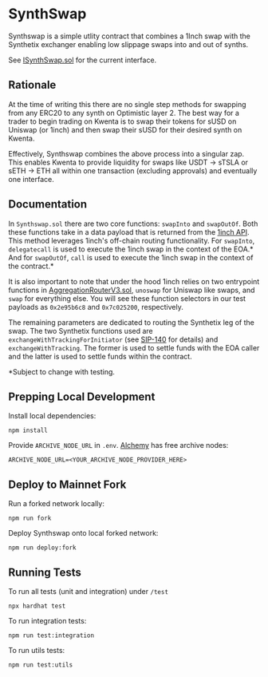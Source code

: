 # SynthSwap

Synthswap is a simple utlity contract that combines a 1Inch swap with the Synthetix exchanger enabling low slippage swaps into and out of synths.

See [ISynthSwap.sol](contracts/interfaces/ISynthSwap.sol) for the current interface.

## Rationale
 
At the time of writing this there are no single step methods for swapping from any ERC20 to any synth on Optimistic layer 2. The best way for a trader to begin trading on Kwenta is to swap their tokens for sUSD on Uniswap (or 1inch) and then swap their sUSD for their desired synth on Kwenta.

Effectively, Synthswap combines the above process into a singular zap. This enables Kwenta to provide liquidity for swaps like USDT -> sTSLA or sETH -> ETH all within one transaction (excluding approvals) and eventually one interface.
## Documentation

In `Synthswap.sol` there are two core functions: `swapInto` and `swapOutOf`. Both these functions take in a data payload that is returned from the [1inch API](https://docs.1inch.io/api/quote-swap). This method leverages 1inch's off-chain routing functionality. For `swapInto`, `delegatecall` is used to execute the 1inch swap in the context of the EOA.* And for `swapOutOf`, `call` is used to execute the 1inch swap in the context of the contract.*

It is also important to note that under the hood 1inch relies on two entrypoint functions in [AggregationRouterV3.sol](https://etherscan.io/address/0x11111112542d85b3ef69ae05771c2dccff4faa26#code), `unoswap` for Uniswap like swaps, and `swap` for everything else. You will see these function selectors in our test payloads as `0x2e95b6c8` and `0x7c025200`, respectively.

The remaining parameters are dedicated to routing the Synthetix leg of the swap. The two Synthetix functions used are `exchangeWithTrackingForInitiator` (see [SIP-140](https://sips.synthetix.io/sips/sip-140/) for details) and `exchangeWithTracking`. The former is used to settle funds with the EOA caller and the latter is used to settle funds within the contract.

*Subject to change with testing.

## Prepping Local Development

Install local dependencies:
```
npm install
```
Provide `ARCHIVE_NODE_URL` in `.env`. [Alchemy](https://alchemyapi.io/) has free archive nodes:
```
ARCHIVE_NODE_URL=<YOUR_ARCHIVE_NODE_PROVIDER_HERE>
```

## Deploy to Mainnet Fork


Run a forked network locally:

```
npm run fork
```

Deploy Synthswap onto local forked network:

```
npm run deploy:fork
```

## Running Tests

To run all tests (unit and integration) under `/test`
```
npx hardhat test
```

To run integration tests:
```
npm run test:integration
```

To run utils tests:
```
npm run test:utils
```
